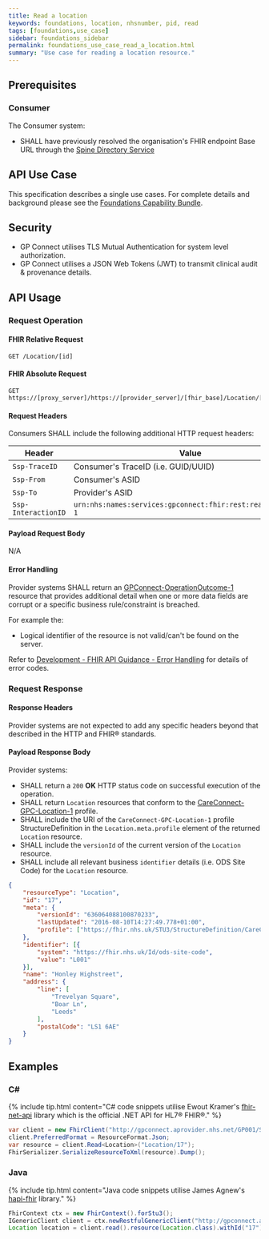 ```yaml
---
title: Read a location
keywords: foundations, location, nhsnumber, pid, read
tags: [foundations,use_case]
sidebar: foundations_sidebar
permalink: foundations_use_case_read_a_location.html
summary: "Use case for reading a location resource."
---
```


## Prerequisites ##

### Consumer ###

The Consumer system:

- SHALL have previously resolved the organisation's FHIR endpoint Base URL through the [Spine Directory Service](https://nhsconnect.github.io/gpconnect/integration_spine_directory_service.html)

## API Use Case ##

This specification describes a single use cases. For complete details and background please see the [Foundations Capability Bundle](foundations.html).

## Security ##

- GP Connect utilises TLS Mutual Authentication for system level authorization.
- GP Connect utilises a JSON Web Tokens (JWT) to transmit clinical audit & provenance details. 

## API Usage ##

### Request Operation ###

#### FHIR Relative Request ####

```http
GET /Location/[id]
```

#### FHIR Absolute Request ####

```http
GET https://[proxy_server]/https://[provider_server]/[fhir_base]/Location/[id]
```

#### Request Headers ####

Consumers SHALL include the following additional HTTP request headers:

| Header               | Value |
|----------------------|-------|
| `Ssp-TraceID`        | Consumer's TraceID (i.e. GUID/UUID) |
| `Ssp-From`           | Consumer's ASID |
| `Ssp-To`             | Provider's ASID |
| `Ssp-InteractionID`  | `urn:nhs:names:services:gpconnect:fhir:rest:read:location-1`|

#### Payload Request Body ####

N/A

#### Error Handling ####

Provider systems SHALL return an [GPConnect-OperationOutcome-1](https://fhir.nhs.uk/STU3/StructureDefinition/GPConnect-OperationOutcome-1) resource that provides additional detail when one or more data fields are corrupt or a specific business rule/constraint is breached.

For example the:

- Logical identifier of the resource is not valid/can't be found on the server.  

Refer to [Development - FHIR API Guidance - Error Handling](development_fhir_error_handling_guidance.html) for details of error codes.

### Request Response ###

#### Response Headers ####

Provider systems are not expected to add any specific headers beyond that described in the HTTP and FHIR&reg; standards.

#### Payload Response Body ####

Provider systems:

- SHALL return a `200` **OK** HTTP status code on successful execution of the operation.
- SHALL return `Location` resources that conform to the [CareConnect-GPC-Location-1](https://fhir.nhs.uk/STU3/StructureDefinition/CareConnect-GPC-Location-1) profile.
- SHALL include the URI of the `CareConnect-GPC-Location-1` profile StructureDefinition in the `Location.meta.profile` element of the returned `Location` resource.
- SHALL include the `versionId` of the current version of the `Location` resource.
- SHALL include all relevant business `identifier` details (i.e. ODS Site Code) for the `Location` resource.

```json
{
	"resourceType": "Location",
	"id": "17",
	"meta": {
		"versionId": "636064088100870233",
		"lastUpdated": "2016-08-10T14:27:49.778+01:00",
		"profile": ["https://fhir.nhs.uk/STU3/StructureDefinition/CareConnect-GPC-Location-1"]
	},
	"identifier": [{
		"system": "https://fhir.nhs.uk/Id/ods-site-code",
		"value": "L001"
	}],
	"name": "Honley Highstreet",
	"address": {
        "line": [
            "Trevelyan Square",
            "Boar Ln",
            "Leeds"
        ],
        "postalCode": "LS1 6AE"
    }
}
```

## Examples ##

### C# ###

{% include tip.html content="C# code snippets utilise Ewout Kramer's [fhir-net-api](https://github.com/ewoutkramer/fhir-net-api) library which is the official .NET API for HL7&reg; FHIR&reg;." %}

```csharp
var client = new FhirClient("http://gpconnect.aprovider.nhs.net/GP001/STU3/1/");
client.PreferredFormat = ResourceFormat.Json;
var resource = client.Read<Location>("Location/17");
FhirSerializer.SerializeResourceToXml(resource).Dump();
```

### Java ###

{% include tip.html content="Java code snippets utilise James Agnew's [hapi-fhir](https://github.com/jamesagnew/hapi-fhir/
) library." %}

```java
FhirContext ctx = new FhirContext().forStu3();
IGenericClient client = ctx.newRestfulGenericClient("http://gpconnect.aprovider.nhs.net/GP001/STU3/1/");
Location location = client.read().resource(Location.class).withId("17").execute();
```